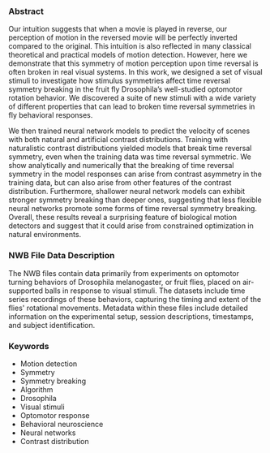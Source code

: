 ### Abstract

Our intuition suggests that when a movie is played in reverse, our perception of motion in the reversed movie will be perfectly inverted compared to the original. This intuition is also reflected in many classical theoretical and practical models of motion detection. However, here we demonstrate that this symmetry of motion perception upon time reversal is often broken in real visual systems. In this work, we designed a set of visual stimuli to investigate how stimulus symmetries affect time reversal symmetry breaking in the fruit fly Drosophila’s well-studied optomotor rotation behavior. We discovered a suite of new stimuli with a wide variety of different properties that can lead to broken time reversal symmetries in fly behavioral responses.

We then trained neural network models to predict the velocity of scenes with both natural and artificial contrast distributions. Training with naturalistic contrast distributions yielded models that break time reversal symmetry, even when the training data was time reversal symmetric. We show analytically and numerically that the breaking of time reversal symmetry in the model responses can arise from contrast asymmetry in the training data, but can also arise from other features of the contrast distribution. Furthermore, shallower neural network models can exhibit stronger symmetry breaking than deeper ones, suggesting that less flexible neural networks promote some forms of time reversal symmetry breaking. Overall, these results reveal a surprising feature of biological motion detectors and suggest that it could arise from constrained optimization in natural environments.

### NWB File Data Description

The NWB files contain data primarily from experiments on optomotor turning behaviors of Drosophila melanogaster, or fruit flies, placed on air-supported balls in response to visual stimuli. The datasets include time series recordings of these behaviors, capturing the timing and extent of the flies' rotational movements. Metadata within these files include detailed information on the experimental setup, session descriptions, timestamps, and subject identification.

### Keywords

- Motion detection
- Symmetry
- Symmetry breaking
- Algorithm
- Drosophila
- Visual stimuli
- Optomotor response
- Behavioral neuroscience
- Neural networks
- Contrast distribution